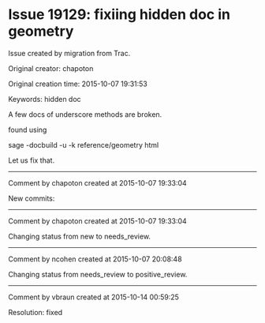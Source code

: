 # Issue 19129: fixiing hidden doc in geometry

Issue created by migration from Trac.

Original creator: chapoton

Original creation time: 2015-10-07 19:31:53

Keywords: hidden doc

A few docs of underscore methods are broken.

found using

sage -docbuild -u -k reference/geometry html

Let us fix that.


---

Comment by chapoton created at 2015-10-07 19:33:04

New commits:


---

Comment by chapoton created at 2015-10-07 19:33:04

Changing status from new to needs_review.


---

Comment by ncohen created at 2015-10-07 20:08:48

Changing status from needs_review to positive_review.


---

Comment by vbraun created at 2015-10-14 00:59:25

Resolution: fixed
